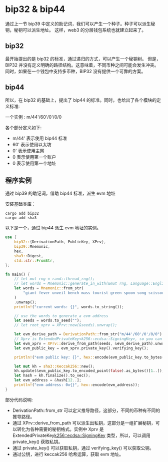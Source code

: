 # bip32 & bip44

通过上一节 bip39 中定义的助记词，我们可以产生一个种子。种子可以派生秘钥，秘钥可以派生地址。
这样，web3 的分层钱包系统也就建立起来了。

## bip32

最开始提出的是 bip32 的标准，通过递归的方式，可以产生一个秘钥树。
但是， BIP32 并没有定义明确的路径结构。这意味着，不同币种之间可能会发生冲突。
同时，如果在一个钱包中支持多币种，BIP32 没有提供一个可靠的方案。

## bip44

所以，在 bip32 的基础上，提出了 bip44 的标准。同时，也给出了各个模块的定义标准:

一个实例 : m/44'/60'/0'/0/0

各个部分定义如下:

- m/44' 表示使用 bip44 标准
- 60' 表示使用以太坊
- 0' 表示使用主网
- 0 表示使用第一个账户
- 0 表示使用第一个地址

## 程序实例

通过 bip39 的助记词，借助 bip44 标准，派生 evm 地址

安装基础类库：

```shell
cargo add bip32
cargo add sha3
```

以下是一个，通过 bip44 派生 evm 地址的实例。

```rust
use {
    bip32::{DerivationPath, PublicKey, XPrv},
    bip39::Mnemonic,
    hex,
    sha3::Digest,
    std::str::FromStr,
};

fn main() {
    // let mut rng = rand::thread_rng();
    // let words = Mnemonic::generate_in_with(&mut rng, Language::English, 12).unwrap();
    let words = Mnemonic::from_str(
        "giant fever unveil bench mass tourist green spoon song scissors goat thumb",
    )
    .unwrap();
    println!("current words: {}", words.to_string());

    // use the words to generate a evm address
    let seeds = words.to_seed("");
    // let root_xprv = XPrv::new(&seeds).unwrap();

    let evm_derive_path = DerivationPath::from_str("m/44'/60'/0'/0/0").unwrap();
    // Xprv is ExtendedPrivateKey<k256::ecdsa::SigningKey>, so you can get it by calling private_key()
    let evm_xprv = XPrv::derive_from_path(seeds, &evm_derive_path).unwrap();
    let evm_public_key = evm_xprv.private_key().verifying_key();

    println!("evm public key: {}", hex::encode(evm_public_key.to_bytes()));

    let mut kh = sha3::Keccak256::new();
    kh.update(&evm_public_key.to_encoded_point(false).as_bytes()[1..]);
    let hash = kh.finalize().to_vec();
    let evm_address = &hash[12..];
    println!("evm address: 0x{}", hex::encode(evm_address));
}

```

部分代码说明:

- DerivationPath::from_str 可以定义推导路径，这部分，不同的币种有不同的推导路径。
- 通过 XPrv::derive_from_path 可以派生出私钥，这部分是一组扩展秘钥，可以转化为各种需要的秘钥格式。实例中 Xprv 是 ExtendedPrivateKey<k256::ecdsa::SigningKey> 类型，所以，可以调用 private_key() 获取私钥。
- 通过 private_key() 可以获取私钥，通过 verifying_key() 可以获取公钥。
- 通过公钥，进行 keccak256 哈希运算，获取 evm 地址。
